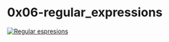 # 0x06-regular_expressions
[![Regular espresions](https://www.rubyguides.com/wp-content/uploads/2015/06/ruby-regex.png "Regular espresions")](https://www.google.com/url?sa=i&url=https%3A%2F%2Fwww.rubyguides.com%2F2015%2F06%2Fruby-regex%2F&psig=AOvVaw1fEu-ctTNetsIYQTSQhWZB&ust=1645729519010000&source=images&cd=vfe&ved=0CAgQjRxqFwoTCLCWjbXClvYCFQAAAAAdAAAAABAD "Regular espresions")

